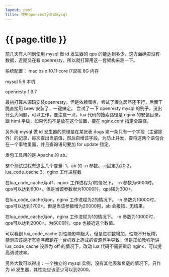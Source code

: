 ```yaml
---
layout: post
title: 使用openresty测试mysql
---
```


{{ page.title }}
===============

前几天有人问到使用 mysql 做 id 发生器的 qps 的能达到多少，这方面确实没有数据，近期又在看 openresty，所以就打算用这一套架构来测一下。

系统配置：
mac os x 10.11
core i7双核
8G 内存

mysql 5.6 本机

openresty 1.9.7

最初打算从源码安装openresty，但是依赖蛋疼，尝试了很久居然还不行，后面干脆直接用 brew 安装了，一键搞定。
尝试了一下 openresty mysql 的例子，没出什么大问题，可以工作，要注意一点，lua 代码的搜索路径是 nginx 的安装目录，跟 html 平级，如果代码不是放在这个位置，要在 nginx.conf 指定全路径。

另外用 mysql 做 id 发生器的原理是在某张表 dogs 建一条只有一个字段（主键除外）的记录，每次查出当前值，然后自增该字段，为防止并发，要将这两个语句合在一个事物里面，并且查询语句要加 for update 锁定。

发包工具用的是 Apache 的 ab。

整个测试过程有这么几个变量:
1，ab 的 -n 参数。-c固定为20
2，lua_code_cache
3，nginx 工作进程数

在lua_code_cache为off，nginx 工作进程为1的情况下。
-n 参数为6000时，qps可以达到600+。但是当该参数增为10000时，qps降为300+。

在lua_code_cache为on，nginx 工作进程为2的情况下。
-n 参数为10000时，qps可以达到1700+。但是当该参数增为20000时，ab 会报错，无结果。

在lua_code_cache为on，nginx 工作进程为1的情况下。
-n 参数为10000时，qps可以达到2000+。为6000时，qps 也接近这个数值。

可以看到 lua_code_cache 对性能影响极大，但是进程数增加，性能不升反降，猜测应该是所有程序都跑在一台机器上造成的资源竞争导致。但是正如教程所讲 lua_code_cache 设置为 off 的情况下，改动 lua 代码不需要重启 nginx，可以提高调试效率。

另外大致可以得出：一个独立的 mysql 实例，没有其他表和负载的情况下，只作为 id 发生器，其性能应该至少可以到2000。
